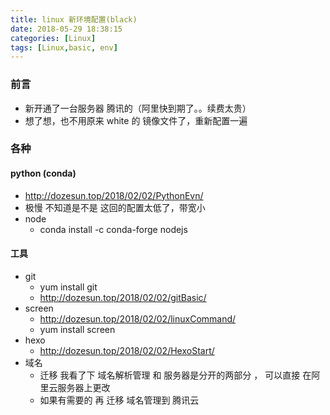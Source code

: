 ```yaml
---
title: linux 新环境配置(black)
date: 2018-05-29 18:38:15
categories: [Linux]
tags: [Linux,basic, env]
---
```

### 前言
* 新开通了一台服务器 腾讯的（阿里快到期了。。续费太贵）
* 想了想，也不用原来 white 的 镜像文件了，重新配置一遍
### 各种
#### python (conda)
* http://dozesun.top/2018/02/02/PythonEvn/
* 极慢 不知道是不是 这回的配置太低了，带宽小
* node 
    * conda install -c conda-forge nodejs
#### 工具
* git
    * yum install git
    * http://dozesun.top/2018/02/02/gitBasic/
* screen
    * http://dozesun.top/2018/02/02/linuxCommand/ 
    * yum install screen
* hexo
    * http://dozesun.top/2018/02/02/HexoStart/
* 域名
    * 迁移 我看了下 域名解析管理 和 服务器是分开的两部分 ， 可以直接 在阿里云服务器上更改
    * 如果有需要的 再 迁移 域名管理到 腾讯云
